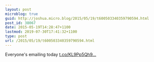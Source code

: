 ```yaml
---
layout: post
microblog: true
guid: http://joshua.micro.blog/2015/05/19/t600503340359790594.html
post_id: 38067
date: 2015-05-19T14:28:47+1100
lastmod: 2019-07-30T17:41:32+1100
type: post
url: /2015/05/19/t600503340359790594.html
---
```

Everyone's emailing today [t.co/KL9Pp5Qh9...](http://t.co/KL9Pp5Qh9y)
